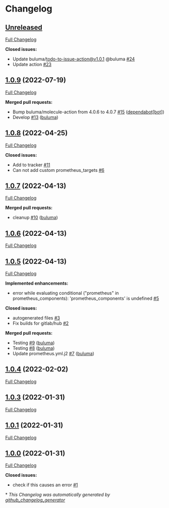 # Changelog

## [Unreleased](https://github.com/buluma/ansible-role-prometheus/tree/HEAD)

[Full Changelog](https://github.com/buluma/ansible-role-prometheus/compare/1.0.9...HEAD)

**Closed issues:**

- Update buluma/todo-to-issue-action@v1.0.1 @buluma [\#24](https://github.com/buluma/ansible-role-prometheus/issues/24)
- Update action [\#23](https://github.com/buluma/ansible-role-prometheus/issues/23)

## [1.0.9](https://github.com/buluma/ansible-role-prometheus/tree/1.0.9) (2022-07-19)

[Full Changelog](https://github.com/buluma/ansible-role-prometheus/compare/1.0.8...1.0.9)

**Merged pull requests:**

- Bump buluma/molecule-action from 4.0.6 to 4.0.7 [\#15](https://github.com/buluma/ansible-role-prometheus/pull/15) ([dependabot[bot]](https://github.com/apps/dependabot))
- Develop [\#13](https://github.com/buluma/ansible-role-prometheus/pull/13) ([buluma](https://github.com/buluma))

## [1.0.8](https://github.com/buluma/ansible-role-prometheus/tree/1.0.8) (2022-04-25)

[Full Changelog](https://github.com/buluma/ansible-role-prometheus/compare/1.0.7...1.0.8)

**Closed issues:**

- Add to tracker [\#11](https://github.com/buluma/ansible-role-prometheus/issues/11)
- Can not add custom prometheus\_targets [\#6](https://github.com/buluma/ansible-role-prometheus/issues/6)

## [1.0.7](https://github.com/buluma/ansible-role-prometheus/tree/1.0.7) (2022-04-13)

[Full Changelog](https://github.com/buluma/ansible-role-prometheus/compare/1.0.6...1.0.7)

**Merged pull requests:**

- cleanup [\#10](https://github.com/buluma/ansible-role-prometheus/pull/10) ([buluma](https://github.com/buluma))

## [1.0.6](https://github.com/buluma/ansible-role-prometheus/tree/1.0.6) (2022-04-13)

[Full Changelog](https://github.com/buluma/ansible-role-prometheus/compare/1.0.5...1.0.6)

## [1.0.5](https://github.com/buluma/ansible-role-prometheus/tree/1.0.5) (2022-04-13)

[Full Changelog](https://github.com/buluma/ansible-role-prometheus/compare/1.0.4...1.0.5)

**Implemented enhancements:**

- error while evaluating conditional \("prometheus" in prometheus\_components\): 'prometheus\_components' is undefined [\#5](https://github.com/buluma/ansible-role-prometheus/issues/5)

**Closed issues:**

- autogenerated files [\#3](https://github.com/buluma/ansible-role-prometheus/issues/3)
- Fix builds for gitlab/hub [\#2](https://github.com/buluma/ansible-role-prometheus/issues/2)

**Merged pull requests:**

- Testing [\#9](https://github.com/buluma/ansible-role-prometheus/pull/9) ([buluma](https://github.com/buluma))
- Testing [\#8](https://github.com/buluma/ansible-role-prometheus/pull/8) ([buluma](https://github.com/buluma))
- Update prometheus.yml.j2 [\#7](https://github.com/buluma/ansible-role-prometheus/pull/7) ([buluma](https://github.com/buluma))

## [1.0.4](https://github.com/buluma/ansible-role-prometheus/tree/1.0.4) (2022-02-02)

[Full Changelog](https://github.com/buluma/ansible-role-prometheus/compare/1.0.3...1.0.4)

## [1.0.3](https://github.com/buluma/ansible-role-prometheus/tree/1.0.3) (2022-01-31)

[Full Changelog](https://github.com/buluma/ansible-role-prometheus/compare/1.0.1...1.0.3)

## [1.0.1](https://github.com/buluma/ansible-role-prometheus/tree/1.0.1) (2022-01-31)

[Full Changelog](https://github.com/buluma/ansible-role-prometheus/compare/1.0.0...1.0.1)

## [1.0.0](https://github.com/buluma/ansible-role-prometheus/tree/1.0.0) (2022-01-31)

[Full Changelog](https://github.com/buluma/ansible-role-prometheus/compare/741e0179db1cd8b7ef2e67623ca150d758048251...1.0.0)

**Closed issues:**

- check if this causes an error [\#1](https://github.com/buluma/ansible-role-prometheus/issues/1)



\* *This Changelog was automatically generated by [github_changelog_generator](https://github.com/github-changelog-generator/github-changelog-generator)*
